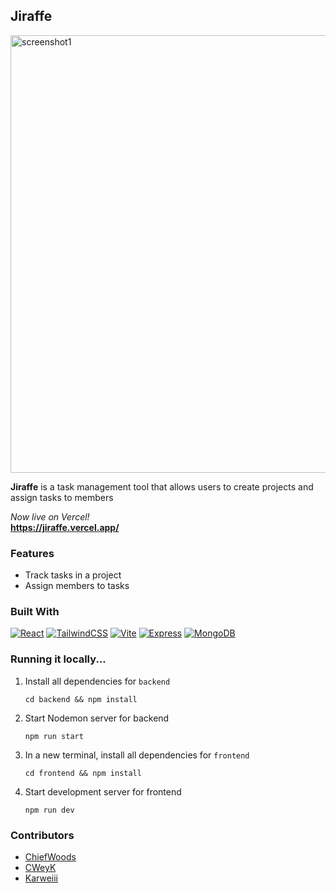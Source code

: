 ## Jiraffe

<img src="./preview.png" alt="screenshot1" width="700" /> <br>

<b>Jiraffe</b> is a task management tool that allows users to create projects and assign tasks to members <br>

<i>Now live on Vercel!</I> <br>
<b>https://jiraffe.vercel.app/</b> <br>

### Features

- Track tasks in a project
- Assign members to tasks

### Built With

[![React](https://img.shields.io/badge/React-23272f?style=for-the-badge&logo=react)](https://react.dev/)
[![TailwindCSS](https://img.shields.io/badge/TailwindCSS-f8fafc?style=for-the-badge&logo=tailwindcss)](https://tailwindcss.com/)
[![Vite](https://img.shields.io/badge/Vite-ffd028?style=for-the-badge&logo=Vite)](https://vitejs.dev/)
[![Express](https://img.shields.io/badge/Express-010409?style=for-the-badge&logo=express)](https://expressjs.com/)
[![MongoDB](https://img.shields.io/badge/MongoDB-001e2b?style=for-the-badge&logo=mongodb)](https://www.mongodb.com/)

### Running it locally...

1. Install all dependencies for `backend`

	```
	cd backend && npm install
	```

2. Start Nodemon server for backend

	```
	npm run start
	```

3. In a new terminal, install all dependencies for `frontend`

	```
	cd frontend && npm install
	```

4. Start development server for frontend

	```
	npm run dev
	```

### Contributors

- [ChiefWoods](https://github.com/ChiefWoods)
- [CWeyK](https://github.com/CWeyK)
- [Karweiii](https://github.com/Karweiii)
